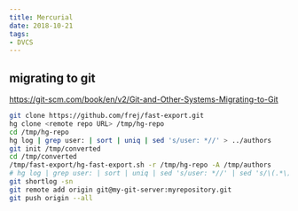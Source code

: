 ```yaml
---
title: Mercurial
date: 2018-10-21
tags:
- DVCS
---
```


## migrating to git

https://git-scm.com/book/en/v2/Git-and-Other-Systems-Migrating-to-Git

```bash
git clone https://github.com/frej/fast-export.git
hg clone <remote repo URL> /tmp/hg-repo
cd /tmp/hg-repo
hg log | grep user: | sort | uniq | sed 's/user: *//' > ../authors
git init /tmp/converted
cd /tmp/converted
/tmp/fast-export/hg-fast-export.sh -r /tmp/hg-repo -A /tmp/authors
# hg log | grep user: | sort | uniq | sed 's/user: *//' | sed 's/\(.*\) \(<.*>\)/"\1 \2"="\1 \2"/' > ../authors
git shortlog -sn
git remote add origin git@my-git-server:myrepository.git
git push origin --all
```